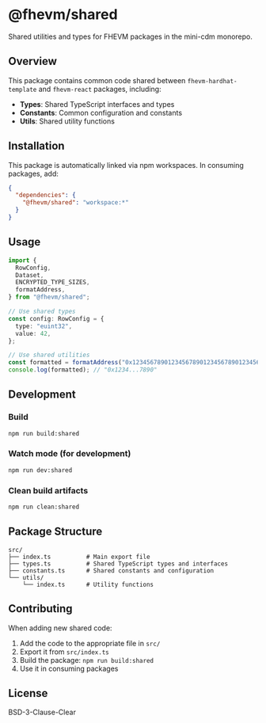 # @fhevm/shared

Shared utilities and types for FHEVM packages in the mini-cdm monorepo.

## Overview

This package contains common code shared between `fhevm-hardhat-template` and `fhevm-react` packages, including:

- **Types**: Shared TypeScript interfaces and types
- **Constants**: Common configuration and constants
- **Utils**: Shared utility functions

## Installation

This package is automatically linked via npm workspaces. In consuming packages, add:

```json
{
  "dependencies": {
    "@fhevm/shared": "workspace:*"
  }
}
```

## Usage

```typescript
import {
  RowConfig,
  Dataset,
  ENCRYPTED_TYPE_SIZES,
  formatAddress,
} from "@fhevm/shared";

// Use shared types
const config: RowConfig = {
  type: "euint32",
  value: 42,
};

// Use shared utilities
const formatted = formatAddress("0x1234567890123456789012345678901234567890");
console.log(formatted); // "0x1234...7890"
```

## Development

### Build

```bash
npm run build:shared
```

### Watch mode (for development)

```bash
npm run dev:shared
```

### Clean build artifacts

```bash
npm run clean:shared
```

## Package Structure

```
src/
├── index.ts          # Main export file
├── types.ts          # Shared TypeScript types and interfaces
├── constants.ts      # Shared constants and configuration
└── utils/
    └── index.ts      # Utility functions
```

## Contributing

When adding new shared code:

1. Add the code to the appropriate file in `src/`
2. Export it from `src/index.ts`
3. Build the package: `npm run build:shared`
4. Use it in consuming packages

## License

BSD-3-Clause-Clear
